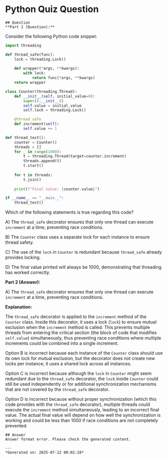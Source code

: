 # Python Quiz Question
    
    ## Question
    **Part 1 (Question):**

Consider the following Python code snippet:

```python
import threading

def thread_safe(func):
    lock = threading.Lock()
    
    def wrapper(*args, **kwargs):
        with lock:
            return func(*args, **kwargs)
    return wrapper

class Counter(threading.Thread):
    def __init__(self, initial_value=0):
        super().__init__()
        self.value = initial_value
        self.lock = threading.Lock()

    @thread_safe
    def increment(self):
        self.value += 1

def thread_test():
    counter = Counter()
    threads = []
    for _ in range(1000):
        t = threading.Thread(target=counter.increment)
        threads.append(t)
        t.start()
    
    for t in threads:
        t.join()
    
    print(f"Final value: {counter.value}")

if __name__ == "__main__":
    thread_test()
```

Which of the following statements is true regarding this code?

A) The `thread_safe` decorator ensures that only one thread can execute `increment` at a time, preventing race conditions.

B) The `Counter` class uses a separate lock for each instance to ensure thread safety.

C) The use of the `lock` in `Counter` is redundant because `thread_safe` already provides locking.

D) The final value printed will always be 1000, demonstrating that threading has worked correctly.

**Part 2 (Answer):**

A) The `thread_safe` decorator ensures that only one thread can execute `increment` at a time, preventing race conditions.

**Explanation:** 

The `thread_safe` decorator is applied to the `increment` method of the `Counter` class. Inside this decorator, it uses a lock (`lock`) to ensure mutual exclusion when the `increment` method is called. This prevents multiple threads from entering the critical section (the block of code that modifies `self.value`) simultaneously, thus preventing race conditions where multiple increments could be combined into a single increment.

Option B is incorrect because each instance of the `Counter` class should use its own lock for mutual exclusion, but the decorator does not create new locks per instance; it uses a shared lock across all instances.

Option C is incorrect because although the `lock` in `Counter` might seem redundant due to the `thread_safe` decorator, the `lock` inside `Counter` could still be used independently or for additional synchronization mechanisms that are not covered by the `thread_safe` decorator.

Option D is incorrect because without proper synchronization (which this code provides with the `thread_safe` decorator), multiple threads could execute the `increment` method simultaneously, leading to an incorrect final value. The actual final value will depend on how well the synchronization is working and could be less than 1000 if race conditions are not completely prevented.
    
    ## Answer
    Answer format error. Please check the generated content.
    
    ---
    *Generated on: 2025-07-22 00:02:28*
    